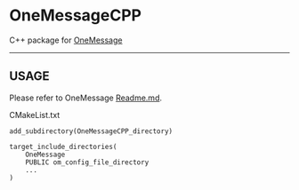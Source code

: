# OneMessageCPP

C++ package for [OneMessage](https://github.com/Jiu-xiao/OneMessage.git)

---

## USAGE

Please refer to OneMessage [Readme.md](https://github.com/Jiu-xiao/OneMessage/blob/master/README.md).

CMakeList.txt

    add_subdirectory(OneMessageCPP_directory)

    target_include_directories(
        OneMessage
        PUBLIC om_config_file_directory
        ...
    )

